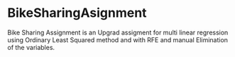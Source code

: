 # BikeSharingAsignment
Bike Sharing Assignment is an Upgrad assigment for multi linear regression using Ordinary Least Squared method and with RFE and manual Elimination of the variables.
